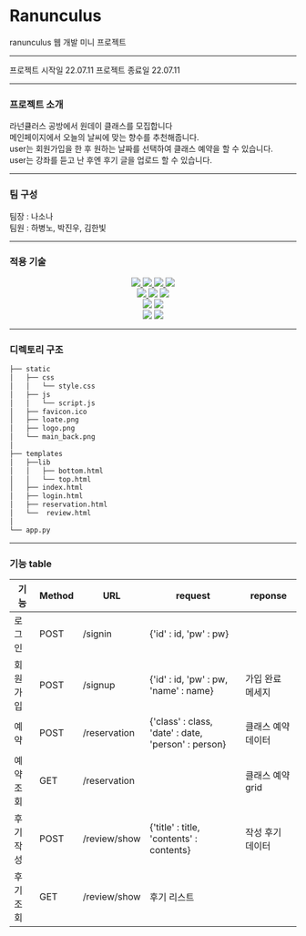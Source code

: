 # Ranunculus
ranunculus 웹 개발 미니 프로젝트

---

프로젝트 시작일 22.07.11
프로젝트 종료일 22.07.11

---

### 프로젝트 소개

라넌큘러스 공방에서 원데이 클래스를 모집합니다<br>
메인페이지에서 오늘의 날씨에 맞는 향수를 추천해줍니다.<br>
user는 회원가입을 한 후 원하는 날짜를 선택하여 클래스 예약을 할 수 있습니다.<br>
user는 강좌를 듣고 난 후엔 후기 글을 업로드 할 수 있습니다.<br>

---

### 팀 구성
팀장 : 나소나<br>
팀원 : 하병노, 박진우, 김한빛

---

### 적용 기술
<div align=center>
<a href="https://developer.mozilla.org/ko/docs/Web/HTML">
  <img src="https://img.shields.io/badge/html5-E34F26?style=for-the-badge&logo=html5&logoColor=white">
</a>
<a href="https://developer.mozilla.org/ko/docs/Web/CSS">
  <img src="https://img.shields.io/badge/CSS3-1572B6?style=for-the-badge&logo=CSS3&logoColor=white">
</a>
<a href="https://developer.mozilla.org/ko/docs/Learn/JavaScript">
  <img src="https://img.shields.io/badge/javascript-F7DF1E?style=for-the-badge&logo=javascript&logoColor=black">
</a>
<a href="https://developer.mozilla.org/ko/docs/Glossary/jQuery">
  <img src="https://img.shields.io/badge/jquery-0769AD?style=for-the-badge&logo=jquery&logoColor=white">
</a>

<br>

<a href="https://www.mongodb.com/docs/manual/introduction/">
  <img src="https://img.shields.io/badge/mongoDB-47A248?style=for-the-badge&logo=MongoDB&logoColor=white">
</a>
<a herf="https://flask.palletsprojects.com/en/2.1.x/">
  <img src="https://img.shields.io/badge/flask-000000?style=for-the-badge&logo=flask&logoColor=white">
</a>
<a herf="https://aws.amazon.com/ko/getting-started/">
  <img src="https://img.shields.io/badge/amazonaws-232F3E?style=for-the-badge&logo=amazonaws&logoColor=white"> 
</a>

<br>

<a herf="https://bulma.io/documentation/">
  <img src="https://img.shields.io/badge/Bulma-00D1B2?style=for-the-badge&logo=Bulma&logoColor=white">
</a>
<a herf="https://fontawesome.com/">
  <img src="https://img.shields.io/badge/fontawesome-339AF0?style=for-the-badge&logo=fontawesome&logoColor=white">
</a>

<br>

<a herf="https://product.hubspot.com/blog/git-and-github-tutorial-for-beginners">
  <img src="https://img.shields.io/badge/github-181717?style=for-the-badge&logo=github&logoColor=white">
</a>
<a herf="https://product.hubspot.com/blog/git-and-github-tutorial-for-beginners">
  <img src="https://img.shields.io/badge/git-F05032?style=for-the-badge&logo=git&logoColor=white">
</a>

</div>

---

### 디렉토리 구조
```bash
├── static
│   ├── css
│   │   └── style.css
│   ├── js
│   │   └── script.js
│   ├── favicon.ico
│   ├── loate.png
│   ├── logo.png
│   └── main_back.png
│
├── templates
│   ├──lib
│   │   ├── bottom.html
│   │   └── top.html
│   ├── index.html
│   ├── login.html
│   ├── reservation.html
│   └──  review.html
│
└── app.py
``` 

---

### 기능 table
|기능 |Method|URL|request|reponse|
|---|---|---|---|---|
|로그인|POST|/signin|{'id' : id, 'pw' : pw}	|
|회원가입|POST|/signup|{'id' : id, 'pw' : pw, 'name' : name}|가입 완료 메세지
|예약|POST|/reservation|{'class' : class, 'date' : date, 'person' : person}|클래스 예약 데이터
|예약 조회|GET|/reservation||클래스 예약 grid
|후기 작성|POST|/review/show|{'title' : title, 'contents' : contents}|작성 후기 데이터
|후기 조회|GET|/review/show|후기 리스트
